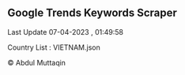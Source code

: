 

## Google Trends Keywords Scraper 
 
Last Update 07-04-2023 , 01:49:58

Country List :
VIETNAM.json



© Abdul Muttaqin 

